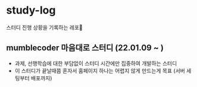 # study-log
스터디 진행 상황을 기록하는 레포📒

## mumblecoder 마음대로 스터디 (22.01.09 ~ )
- 과제, 선행학습에 대한 부담없이 스터디 시간에만 집중하여 개발하는 스터디
- 이 스터디가 끝날때쯤 혼자서 홈페이지 하나는 어렵지 않게 만드는게 목표 (서버 세팅부터 배포까지)
